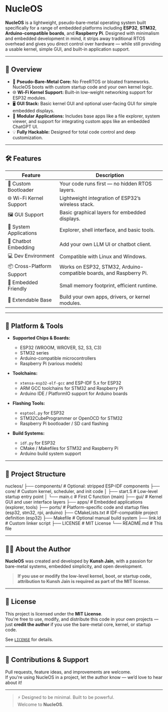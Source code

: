 # NucleOS

**NucleOS** is a lightweight, pseudo-bare-metal operating system built specifically for a range of embedded platforms including **ESP32**, **STM32**, **Arduino-compatible boards**, and **Raspberry Pi**. Designed with minimalism and embedded development in mind, it strips away traditional RTOS overhead and gives you direct control over hardware — while still providing a usable kernel, simple GUI, and built-in application support.

---

## 🚀 Overview

- 🧠 **Pseudo-Bare-Metal Core:** No FreeRTOS or bloated frameworks. NucleOS boots with custom startup code and your own kernel logic.
- 🌐 **Wi-Fi Kernel Support:** Built-in low-weight networking support for ESP32 modules.
- 🖥️ **GUI Stack:** Basic kernel GUI and optional user-facing GUI for simple embedded displays.
- 🧩 **Modular Applications:** Includes base apps like a file explorer, system viewer, and support for integrating custom apps like an embedded ChatGPT UI.
- 💡 **Fully Hackable:** Designed for total code control and deep customization.

---

## 🛠 Features

| Feature                      | Description |
|-----------------------------|-------------|
| 🔧 Custom Bootloader        | Your code runs first — no hidden RTOS layers. |
| 🌐 Wi-Fi Kernel Support     | Lightweight integration of ESP32’s wireless stack. |
| 🖼️ GUI Support              | Basic graphical layers for embedded displays. |
| 📁 System Applications      | Explorer, shell interface, and basic tools. |
| 🤖 Chatbot Embedding        | Add your own LLM UI or chatbot client. |
| 💻 Dev Environment          | Compatible with Linux and Windows. |
| 📦 Cross-Platform Support   | Works on ESP32, STM32, Arduino-compatible boards, and Raspberry Pi. |
| 🔌 Embedded Friendly        | Small memory footprint, efficient runtime. |
| 🧪 Extendable Base          | Build your own apps, drivers, or kernel modules. |

---

## 🧰 Platform & Tools

- **Supported Chips & Boards:**  
  - ESP32 (WROOM, WROVER, S2, S3, C3)  
  - STM32 series  
  - Arduino-compatible microcontrollers  
  - Raspberry Pi (various models)

- **Toolchains:**  
  - `xtensa-esp32-elf-gcc` and ESP-IDF 5.x for ESP32  
  - ARM GCC toolchains for STM32 and Raspberry Pi  
  - Arduino IDE / PlatformIO support for Arduino boards

- **Flashing Tools:**  
  - `esptool.py` for ESP32  
  - STM32CubeProgrammer or OpenOCD for STM32  
  - Raspberry Pi bootloader / SD card flashing

- **Build Systems:**  
  - `idf.py` for ESP32  
  - CMake / Makefiles for STM32 and Raspberry Pi  
  - Arduino build system support

---

## 📂 Project Structure

nucleos/
├── components/ # Optional: stripped ESP-IDF components
├── core/ # Custom kernel, scheduler, and init code
│ ├── start.S # Low-level startup entry point
│ └── main.c # First C function (main)
├── gui/ # Kernel GUI and user interface layers
├── apps/ # Embedded applications (explorer, tools)
├── ports/ # Platform-specific code and startup files (esp32, stm32, rpi, arduino)
├── CMakeLists.txt # IDF-compatible project definition (esp32)
├── Makefile # Optional manual build system
├── link.ld # Custom linker script
├── LICENSE # MIT License
└── README.md # This file


---

## 🧑‍💻 About the Author

**NucleOS** was created and developed by **Kunsh Jain**, with a passion for bare-metal systems, embedded simplicity, and open development.

> **If you use or modify the low-level kernel, boot, or startup code, attribution to Kunsh Jain is required as part of the MIT license.**

---

## 📄 License

This project is licensed under the **MIT License**.  
You're free to use, modify, and distribute this code in your own projects — just **credit the author** if you use the bare-metal core, kernel, or startup code.

See [`LICENSE`](./LICENSE) for details.

---

## 📣 Contributions & Support

Pull requests, feature ideas, and improvements are welcome.  
If you're using NucleOS in a project, let the author know — we’d love to hear about it!

---

> ⚡ Designed to be minimal. Built to be powerful.  
> Welcome to **NucleOS**.
